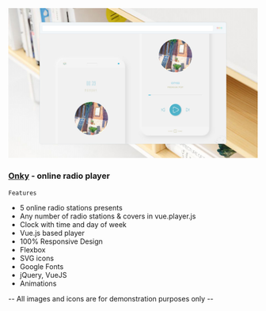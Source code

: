 <img src="preview/view.png">

### [Onky](https://onky.vercel.app/) - online radio player ###

```
Features
```

- 5 online radio stations presents
- Any number of radio stations & covers in vue.player.js
- Clock with time and day of week
- Vue.js based player
- 100% Responsive Design
- Flexbox
- SVG icons 
- Google Fonts
- jQuery, VueJS
- Animations

-- All images and icons are for demonstration purposes only --
